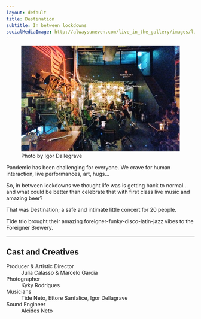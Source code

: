 ```yaml
---
layout: default
title: Destination
subtitle: In between lockdowns
socialMediaImage: http://alwaysuneven.com/live_in_the_gallery/images/live_in_the_gallery_1_edition.jpg
---
```


<figure class="figure float-right ml-3 mb-3">
  <img class="img-fluid" src="images/destination_tide_trio.jpg" />
  <figcaption class="figure-caption mt-1">Photo by Igor Dallegrave</figcaption>
</figure>

Pandemic has been challenging for everyone. 
We crave for human interaction, live performances, art, hugs...  

So, in between lockdowns we thought life was is getting back to normal... and what could be better than celebrate that with first class live music and amazing beer? 

That was Destination; a safe and intimate little concert for 20 people.   

Tide trio brought their amazing foreigner-funky-disco-latin-jazz vibes to the Foreigner Brewery.    

<hr>    
 <h2 class="content-subhead">Cast and Creatives</h2>     

<dl class="row">
  <dt class="col-6">Producer &amp; Artistic Director</dt>
  <dd class="col-6">Julia Calasso &amp; Marcelo Garcia</dd>

  <dt class="col-6">Photographer</dt>
  <dd class="col-6">Kyky Rodrigues</dd>

  <dt class="col-6">Musicians</dt>
  <dd class="col-6">Tide Neto, Ettore Sanfalice, Igor Dellagrave</dd>

  <dt class="col-6">Sound Engineer</dt>
  <dd class="col-6">Alcides Neto</dd>

</dl>

